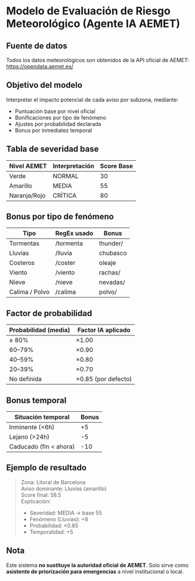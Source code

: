 # Modelo de Evaluación de Riesgo Meteorológico (Agente IA AEMET)

## Fuente de datos
Todos los datos meteorológicos son obtenidos de la API oficial de AEMET:  
https://opendata.aemet.es/

## Objetivo del modelo
Interpretar el impacto potencial de cada aviso por subzona, mediante:

- Puntuación base por nivel oficial
- Bonificaciones por tipo de fenómeno
- Ajustes por probabilidad declarada
- Bonus por inmediatez temporal

## Tabla de severidad base

| Nivel AEMET | Interpretación | Score Base |
|-------------|----------------|------------|
| Verde       | NORMAL         | 30         |
| Amarillo    | MEDIA          | 55         |
| Naranja/Rojo| CRÍTICA        | 80         |

## Bonus por tipo de fenómeno

| Tipo                 | RegEx usado                     | Bonus |
|----------------------|----------------------------------|--------|
| Tormentas            | /tormenta|thunder/              | +10    |
| Lluvias              | /lluvia|chubasco|precipit/       | +8     |
| Costeros             | /coster|oleaje|mar/              | +7     |
| Viento               | /viento|rachas/                  | +6     |
| Nieve                | /nieve|nevadas/                  | +6     |
| Calima / Polvo       | /calima|polvo/                   | +3     |

## Factor de probabilidad

| Probabilidad (media) | Factor IA aplicado |
|----------------------|---------------------|
| ≥ 80%                | ×1.00               |
| 60–79%               | ×0.90               |
| 40–59%               | ×0.80               |
| 20–39%               | ×0.70               |
| No definida          | ×0.85 (por defecto) |

## Bonus temporal

| Situación temporal     | Bonus |
|------------------------|--------|
| Inminente (<6h)        | +5     |
| Lejano (>24h)          | -5     |
| Caducado (fin < ahora) | -10    |

## Ejemplo de resultado

> Zona: Litoral de Barcelona  
> Aviso dominante: Lluvias (amarillo)  
> Score final: 58.5  
> Explicación:  
> - Severidad: MEDIA → base 55  
> - Fenómeno (Lluvias): +8  
> - Probabilidad: ×0.85  
> - Temporalidad: +5

## Nota
Este sistema **no sustituye la autoridad oficial de AEMET**. Solo sirve como **asistente de priorización para emergencias** a nivel institucional o local.

